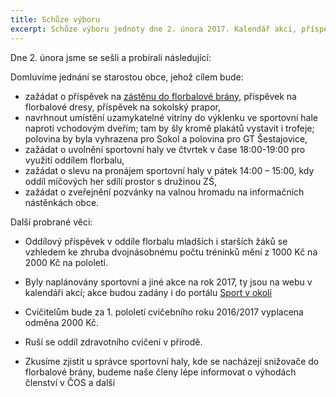 ```yaml
---
title: Schůze výboru
excerpt: Schůze výboru jednoty dne 2. února 2017. Kalendář akcí, příspěvky na druhé pololetí a další.
---
```


Dne 2. února jsme se sešli a probírali následující:

Domluvíme jednání se starostou obce, jehož cílem bude:

* zažádat o příspěvek na [zástěnu do florbalové brány](http://www.exesport.net/oxdog-blocker-goal-buster-160x115-floorballplayer-p36299/), příspěvek na florbalové dresy, příspěvek na sokolský prapor,
* navrhnout umístění uzamykatelné vitríny do výklenku ve sportovní hale naproti vchodovým dveřím; tam by šly kromě plakátů vystavit i trofeje; polovina by byla vyhrazena pro Sokol a polovina pro GT Šestajovice,
* zažádat o uvolnění sportovní haly ve čtvrtek v čase 18:00-19:00 pro využití oddílem florbalu,
* zažádat o slevu na pronájem sportovní haly v pátek 14:00 – 15:00, kdy oddíl míčových her sdílí prostor s družinou ZŚ,
* zažádat o zveřejnění pozvánky na valnou hromadu na informačních nástěnkách obce.

Další probrané věci:

* Oddílový příspěvek v oddíle florbalu mladších i starších žáků se vzhledem ke zhruba dvojnásobnému počtu tréninků mění z 1000 Kč na 2000 Kč na pololetí.

* Byly naplánovány sportovní a jiné akce na rok 2017, ty jsou na webu v kalendáři akcí; akce budou zadány i do portálu [Sport v okolí](http://sportvokoli.cz/)

* Cvičitelům bude za 1. pololetí cvičebního roku 2016/2017 vyplacena odměna 2000 Kč.

* Ruší se oddíl zdravotního cvičení v přírodě.

* Zkusíme zjistit u správce sportovní haly, kde se nacházejí snižovače do florbalové brány, budeme naše členy lépe informovat o výhodách členství v ČOS a další


